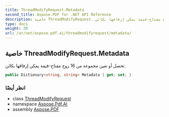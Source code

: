 ```yaml
---
title: ThreadModifyRequest.Metadata
second_title: Aspose.PDF for .NET API Reference
description: خاصية ThreadModifyRequest. تحصل أو تعين مجموعة من 16 زوج مفتاح-قيمة يمكن إرفاقها بكائن
type: docs
weight: 20
url: /ar/net/aspose.pdf.ai/threadmodifyrequest/metadata/
---
```

## خاصية ThreadModifyRequest.Metadata

تحصل أو تعين مجموعة من 16 زوج مفتاح-قيمة يمكن إرفاقها بكائن.

```csharp
public Dictionary<string, string> Metadata { get; set; }
```

### انظر أيضًا

* class [ThreadModifyRequest](../)
* namespace [Aspose.Pdf.AI](../../../aspose.pdf.ai/)
* assembly [Aspose.PDF](../../../)